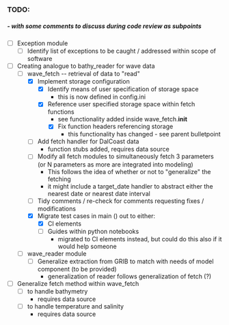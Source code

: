 ### TODO:
##### - with some comments to discuss during code review as subpoints

- [ ] Exception module
    - [ ] Identify list of exceptions to be caught / addressed within scope of software
- [ ] Creating analogue to bathy_reader for wave data
    - [ ] wave_fetch -- retrieval of data to "read"
        - [x] Implement storage configuration
            - [x] Identify means of user specification of storage space 
               - this is now defined in config.ini
            - [x] Reference user specified storage space within fetch functions 
                - see functionality added inside wave_fetch.__init__
                - [x] Fix function headers referencing storage 
                    - this functionality has changed - see parent bulletpoint
        - [ ] Add fetch handler for DalCoast data
            - function stubs added, requires data source
        - [ ] Modify all fetch modules to simultaneously fetch 3 parameters (or N parameters as more are integrated into modeling)
            - This follows the idea of whether or not to "generalize" the fetching
            - it might include a target_date handler to abstract either the nearest date or nearest date interval
        - [ ] Tidy comments / re-check for comments requesting fixes / modifications
        - [x] Migrate test cases in main () out to either:
            - [x] CI elements
            - [ ] Guides within python notebooks
                - migrated to CI elements instead, but could do this also if it would help someone
    - [ ] wave_reader module
        - [ ] Generalize extraction from GRIB to match with needs of model component (to be provided)
            - generalization of reader follows generalization of fetch (?)
- [ ] Generalize fetch method within wave_fetch 
    - [ ] to handle bathymetry
        - requires data source
    - [ ] to handle temperature and salinity
        - requires data source 
